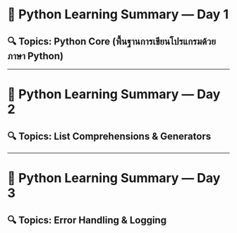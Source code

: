 
# 🚀 Python Learning Summary — Day 1 
## 🔍 Topics: Python Core (พื้นฐานการเขียนโปรแกรมด้วยภาษา Python)

---

# 🚀 Python Learning Summary — Day 2  
## 🔍 Topics: List Comprehensions & Generators

---

# 🚀 Python Learning Summary — Day 3
## 🔍 Topics: Error Handling & Logging